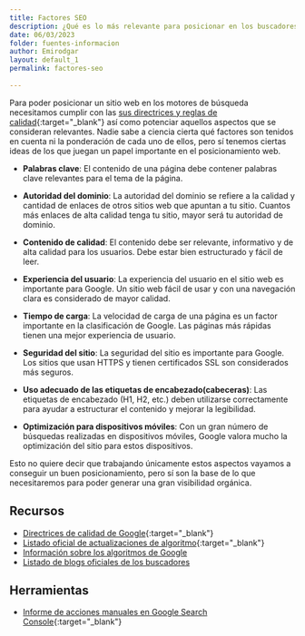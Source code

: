```yaml
---
title: Factores SEO
description: ¿Qué es lo más relevante para posicionar en los buscadores?
date: 06/03/2023
folder: fuentes-informacion
author: Emirodgar
layout: default_1
permalink: factores-seo
  
---
```


Para poder posicionar un sitio web en los motores de búsqueda necesitamos cumplir con las [sus directrices y reglas de calidad](https://support.google.com/publisherpolicies/answer/11035931?hl=es){:target="_blank"} así como potenciar aquellos aspectos que se consideran relevantes. Nadie sabe a ciencia cierta qué factores son tenidos en cuenta ni la ponderación de cada uno de ellos, pero sí tenemos ciertas ideas de los que juegan un papel importante en el posicionamiento web.


- **Palabras clave**: El contenido de una página debe contener palabras clave relevantes para el tema de la página.

- **Autoridad del dominio**: La autoridad del dominio se refiere a la calidad y cantidad de enlaces de otros sitios web que apuntan a tu sitio. Cuantos más enlaces de alta calidad tenga tu sitio, mayor será tu autoridad de dominio.

- **Contenido de calidad**: El contenido debe ser relevante, informativo y de alta calidad para los usuarios. Debe estar bien estructurado y fácil de leer.

- **Experiencia del usuario**: La experiencia del usuario en el sitio web es importante para Google. Un sitio web fácil de usar y con una navegación clara es considerado de mayor calidad.

- **Tiempo de carga**: La velocidad de carga de una página es un factor importante en la clasificación de Google. Las páginas más rápidas tienen una mejor experiencia de usuario.

- **Seguridad del sitio**: La seguridad del sitio es importante para Google. Los sitios que usan HTTPS y tienen certificados SSL son considerados más seguros.

- **Uso adecuado de las etiquetas de encabezado(cabeceras)**: Las etiquetas de encabezado (H1, H2, etc.) deben utilizarse correctamente para ayudar a estructurar el contenido y mejorar la legibilidad.

- **Optimización para dispositivos móviles**: Con un gran número de búsquedas realizadas en dispositivos móviles, Google valora mucho la optimización del sitio para estos dispositivos.

Esto no quiere decir que trabajando únicamente estos aspectos vayamos a conseguir un buen posicionamiento, pero sí son la base de lo que necesitaremos para poder generar una gran visibilidad orgánica.

<section id="cs_recursos"></section>

## Recursos

- [Directrices de calidad de Google](https://support.google.com/publisherpolicies/answer/11035931?hl=es){:target="_blank"}
- [Listado oficial de actualizaciones de algoritmo](https://developers.google.com/search/updates/ranking?hl=es){:target="_blank"}
- [Información sobre los algoritmos de Google](https://chuletaseo.com/algoritmos-google)
- [Listado de blogs oficiales de los buscadores](https://chuletaseo.com/blogs-oficiales)



<section id="cs_herramientas"></section>

## Herramientas

- [Informe de acciones manuales en Google Search Console](https://support.google.com/webmasters/answer/9044175?hl=es){:target="_blank"}



<section id="cs_pr"></section>



